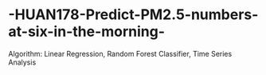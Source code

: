 # -HUAN178-Predict-PM2.5-numbers-at-six-in-the-morning-
Algorithm: Linear Regression, Random Forest Classifier, Time Series Analysis
